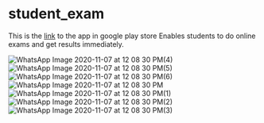 # student_exam

This is the [link](https://play.google.com/store/apps/details?id=com.justice.studentexam) to the app in google play store
Enables students to do online exams and get results immediately.


![WhatsApp Image 2020-11-07 at 12 08 30 PM(4)](https://user-images.githubusercontent.com/63531125/107875651-41240800-6ed2-11eb-961d-8dcb9b0138c9.jpeg)
![WhatsApp Image 2020-11-07 at 12 08 30 PM(5)](https://user-images.githubusercontent.com/63531125/107875653-42edcb80-6ed2-11eb-8e89-31367ae8b4b4.jpeg)
![WhatsApp Image 2020-11-07 at 12 08 30 PM(6)](https://user-images.githubusercontent.com/63531125/107875656-43866200-6ed2-11eb-88ed-85ec5308bea2.jpeg)
![WhatsApp Image 2020-11-07 at 12 08 30 PM](https://user-images.githubusercontent.com/63531125/107875657-441ef880-6ed2-11eb-83b4-c034ef474cf9.jpeg)
![WhatsApp Image 2020-11-07 at 12 08 30 PM(1)](https://user-images.githubusercontent.com/63531125/107875658-44b78f00-6ed2-11eb-8944-2097770a50c3.jpeg)
![WhatsApp Image 2020-11-07 at 12 08 30 PM(2)](https://user-images.githubusercontent.com/63531125/107875663-45502580-6ed2-11eb-9c42-a2d277f21bae.jpeg)
![WhatsApp Image 2020-11-07 at 12 08 30 PM(3)](https://user-images.githubusercontent.com/63531125/107875664-45e8bc00-6ed2-11eb-8250-36f4f966c3bc.jpeg)
